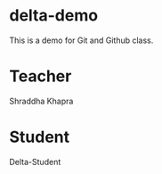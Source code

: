 # delta-demo
This is a demo for Git and Github class.

# Teacher
Shraddha Khapra

# Student
Delta-Student

